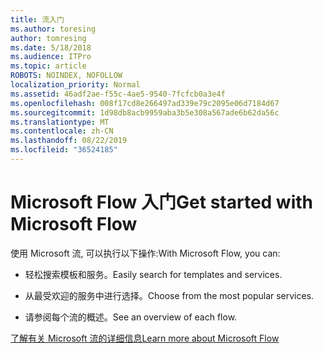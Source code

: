 ```yaml
---
title: 流入门
ms.author: toresing
author: tomresing
ms.date: 5/18/2018
ms.audience: ITPro
ms.topic: article
ROBOTS: NOINDEX, NOFOLLOW
localization_priority: Normal
ms.assetid: 46adf2ae-f55c-4ae5-9540-7fcfcb0a3e4f
ms.openlocfilehash: 008f17cd8e266497ad339e79c2095e06d7184d67
ms.sourcegitcommit: 1d98db8acb9959aba3b5e308a567ade6b62da56c
ms.translationtype: MT
ms.contentlocale: zh-CN
ms.lasthandoff: 08/22/2019
ms.locfileid: "36524185"
---
```

# <a name="get-started-with-microsoft-flow"></a><span data-ttu-id="cab63-102">Microsoft Flow 入门</span><span class="sxs-lookup"><span data-stu-id="cab63-102">Get started with Microsoft Flow</span></span>

<span data-ttu-id="cab63-103">使用 Microsoft 流, 可以执行以下操作:</span><span class="sxs-lookup"><span data-stu-id="cab63-103">With Microsoft Flow, you can:</span></span>
  
- <span data-ttu-id="cab63-104">轻松搜索模板和服务。</span><span class="sxs-lookup"><span data-stu-id="cab63-104">Easily search for templates and services.</span></span>
    
- <span data-ttu-id="cab63-105">从最受欢迎的服务中进行选择。</span><span class="sxs-lookup"><span data-stu-id="cab63-105">Choose from the most popular services.</span></span>
    
- <span data-ttu-id="cab63-106">请参阅每个流的概述。</span><span class="sxs-lookup"><span data-stu-id="cab63-106">See an overview of each flow.</span></span>
    
[<span data-ttu-id="cab63-107">了解有关 Microsoft 流的详细信息</span><span class="sxs-lookup"><span data-stu-id="cab63-107">Learn more about Microsoft Flow</span></span>](https://go.microsoft.com/fwlink/?linkid=874446)
  

